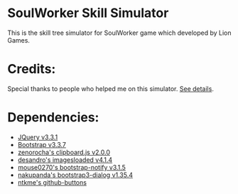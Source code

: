 # SoulWorker Skill Simulator
This is the skill tree simulator for SoulWorker game which developed by Lion Games.

# Credits:
Special thanks to people who helped me on this simulator. [See details](https://leayal.github.io/swskillsimu/).

# Dependencies:
- [JQuery v3.3.1](https://jquery.com)
- [Bootstrap v3.3.7](https://getbootstrap.com/docs/3.3/)
- [zenorocha's clipboard.js v2.0.0](https://github.com/zenorocha/clipboard.js)
- [desandro's imagesloaded v4.1.4](https://github.com/desandro/imagesloaded)
- [mouse0270's bootstrap-notify v3.1.5](https://github.com/mouse0270/bootstrap-notify)
- [nakupanda's bootstrap3-dialog v1.35.4](https://github.com/nakupanda/bootstrap3-dialog)
- [ntkme's github-buttons](https://github.com/ntkme/github-buttons)